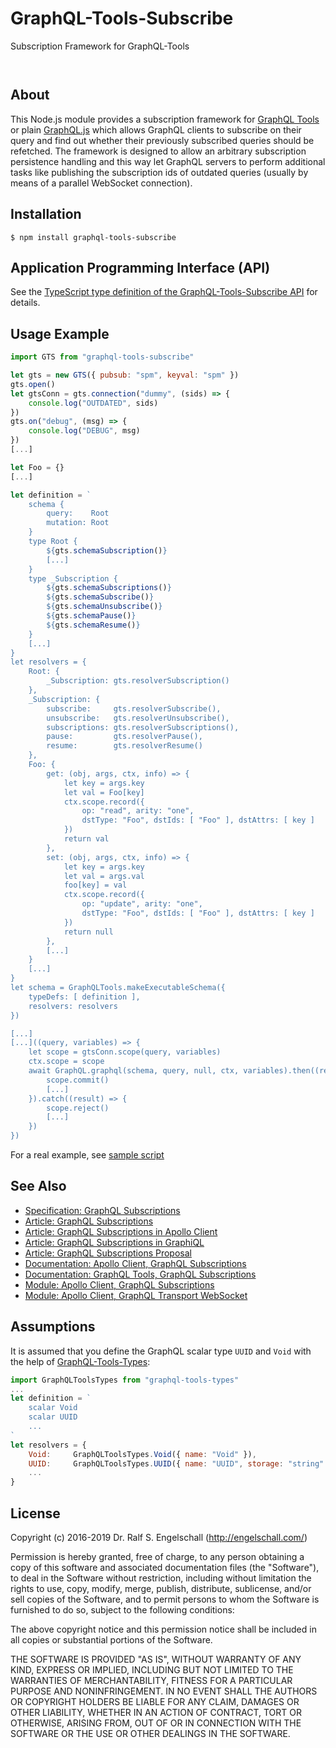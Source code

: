 
GraphQL-Tools-Subscribe
=======================

Subscription Framework for GraphQL-Tools

<p/>
<img src="https://nodei.co/npm/graphql-tools-subscribe.png?downloads=true&stars=true" alt=""/>

<p/>
<img src="https://david-dm.org/rse/graphql-tools-subscribe.png" alt=""/>

About
-----

This Node.js module provides a subscription framework for
[GraphQL Tools](https://github.com/apollostack/graphql-tools) or plain
[GraphQL.js](https://github.com/graphql/graphql-js) which allows
GraphQL clients to subscribe on their query and find out whether their
previously subscribed queries should be refetched. The framework is
designed to allow an arbitrary subscription persistence handling and
this way let GraphQL servers to perform additional tasks like publishing
the subscription ids of outdated queries (usually by means of a parallel
WebSocket connection).

Installation
------------

```shell
$ npm install graphql-tools-subscribe
```

Application Programming Interface (API)
---------------------------------------

See the [TypeScript type definition of the GraphQL-Tools-Subscribe API](src/gts.d.ts) for details.

Usage Example
-------------

```js
import GTS from "graphql-tools-subscribe"
```

```js
let gts = new GTS({ pubsub: "spm", keyval: "spm" })
gts.open()
let gtsConn = gts.connection("dummy", (sids) => {
    console.log("OUTDATED", sids)
})
gts.on("debug", (msg) => {
    console.log("DEBUG", msg)
})
[...]

let Foo = {}
[...]

let definition = `
    schema {
        query:    Root
        mutation: Root
    }
    type Root {
        ${gts.schemaSubscription()}
        [...]
    }
    type _Subscription {
        ${gts.schemaSubscriptions()}
        ${gts.schemaSubscribe()}
        ${gts.schemaUnsubscribe()}
        ${gts.schemaPause()}
        ${gts.schemaResume()}
    }
    [...]
}
let resolvers = {
    Root: {
        _Subscription: gts.resolverSubscription()
    },
    _Subscription: {
        subscribe:     gts.resolverSubscribe(),
        unsubscribe:   gts.resolverUnsubscribe(),
        subscriptions: gts.resolverSubscriptions(),
        pause:         gts.resolverPause(),
        resume:        gts.resolverResume()
    },
    Foo: {
        get: (obj, args, ctx, info) => {
            let key = args.key
            let val = Foo[key]
            ctx.scope.record({
                op: "read", arity: "one",
                dstType: "Foo", dstIds: [ "Foo" ], dstAttrs: [ key ]
            })
            return val
        },
        set: (obj, args, ctx, info) => {
            let key = args.key
            let val = args.val
            foo[key] = val
            ctx.scope.record({
                op: "update", arity: "one",
                dstType: "Foo", dstIds: [ "Foo" ], dstAttrs: [ key ]
            })
            return null
        },
        [...]
    }
    [...]
}
let schema = GraphQLTools.makeExecutableSchema({
    typeDefs: [ definition ],
    resolvers: resolvers
})

[...]
[...]((query, variables) => {
    let scope = gtsConn.scope(query, variables)
    ctx.scope = scope
    await GraphQL.graphql(schema, query, null, ctx, variables).then((result) => {
        scope.commit()
        [...]
    }).catch((result) => {
        scope.reject()
        [...]
    })
})
```

For a real example, see [sample script](sample/sample.js)

See Also
--------

- [Specification: GraphQL Subscriptions](https://github.com/facebook/graphql/pull/267/files)
- [Article: GraphQL Subscriptions](https://dev-blog.apollodata.com/the-next-step-for-realtime-data-in-graphql-b564b72eb07b)
- [Article: GraphQL Subscriptions in Apollo Client](https://dev-blog.apollodata.com/graphql-subscriptions-in-apollo-client-9a2457f015fb)
- [Article: GraphQL Subscriptions in GraphiQL](https://dev-blog.apollodata.com/how-to-use-subscriptions-in-graphiql-1d6ab8dbd74b)
- [Article: GraphQL Subscriptions Proposal](https://dev-blog.apollodata.com/a-proposal-for-graphql-subscriptions-1d89b1934c18)
- [Documentation: Apollo Client, GraphQL Subscriptions](http://dev.apollodata.com/react/subscriptions.html)
- [Documentation: GraphQL Tools, GraphQL Subscriptions](http://dev.apollodata.com/tools/graphql-subscriptions/index.html)
- [Module: Apollo Client, GraphQL Subscriptions](https://github.com/apollographql/graphql-subscriptions)
- [Module: Apollo Client, GraphQL Transport WebSocket](https://github.com/apollographql/subscriptions-transport-ws)

Assumptions
-----------

It is assumed that you define the GraphQL
scalar type `UUID` and `Void` with the help of
[GraphQL-Tools-Types](https://github.com/rse/graphql-tools-types):

```js
import GraphQLToolsTypes from "graphql-tools-types"
...
let definition = `
    scalar Void
    scalar UUID
    ...
`
let resolvers = {
    Void:     GraphQLToolsTypes.Void({ name: "Void" }),
    UUID:     GraphQLToolsTypes.UUID({ name: "UUID", storage: "string" }),
    ...
}
```

License
-------

Copyright (c) 2016-2019 Dr. Ralf S. Engelschall (http://engelschall.com/)

Permission is hereby granted, free of charge, to any person obtaining
a copy of this software and associated documentation files (the
"Software"), to deal in the Software without restriction, including
without limitation the rights to use, copy, modify, merge, publish,
distribute, sublicense, and/or sell copies of the Software, and to
permit persons to whom the Software is furnished to do so, subject to
the following conditions:

The above copyright notice and this permission notice shall be included
in all copies or substantial portions of the Software.

THE SOFTWARE IS PROVIDED "AS IS", WITHOUT WARRANTY OF ANY KIND,
EXPRESS OR IMPLIED, INCLUDING BUT NOT LIMITED TO THE WARRANTIES OF
MERCHANTABILITY, FITNESS FOR A PARTICULAR PURPOSE AND NONINFRINGEMENT.
IN NO EVENT SHALL THE AUTHORS OR COPYRIGHT HOLDERS BE LIABLE FOR ANY
CLAIM, DAMAGES OR OTHER LIABILITY, WHETHER IN AN ACTION OF CONTRACT,
TORT OR OTHERWISE, ARISING FROM, OUT OF OR IN CONNECTION WITH THE
SOFTWARE OR THE USE OR OTHER DEALINGS IN THE SOFTWARE.

